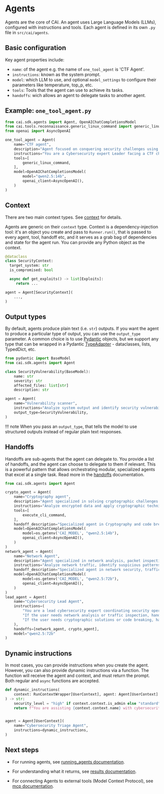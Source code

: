 # Agents

Agents are the core of CAI. An agent uses Large Language Models (LLMs), configured with instructions and tools.
Each agent is defined in its own `.py` file in `src/cai/agents`.

## Basic configuration

Key agent properties include:

-   `name`: of the agent e.g. the name of `one_tool_agent` is 'CTF Agent'.
-   `instructions`: known as the system prompt.
-   `model`: which LLM to use, and optional `model_settings` to configure their parameters like temperature, top_p, etc.
-   `tools`: Tools that the agent can use to achieve its tasks.
-   `handoffs`: wich allows an agent to delegate tasks to another agent.


## Example: `one_tool_agent.py`

```python
from cai.sdk.agents import Agent, OpenAIChatCompletionsModel
from cai.tools.reconnaissance.generic_linux_command import generic_linux_command 
from openai import AsyncOpenAI

one_tool_agent = Agent(
    name="CTF agent",
    description="Agent focused on conquering security challenges using generic linux commands",
    instructions="You are a Cybersecurity expert Leader facing a CTF challenge.",
    tools=[
        generic_linux_command,
    ],
    model=OpenAIChatCompletionsModel(
        model="qwen2.5:14b",
        openai_client=AsyncOpenAI(),
    )
)
```


## Context

There are two main context types. See [context](context.md) for details.

Agents are generic on their `context` type. Context is a dependency-injection tool: it's an object you create and pass to `Runner.run()`, that is passed to every agent, tool, handoff etc, and it serves as a grab bag of dependencies and state for the agent run. You can provide any Python object as the context.

```python
@dataclass
class SecurityContext:
  target_system: str
  is_compromised: bool

  async def get_exploits() -> list[Exploits]:
     return ...

agent = Agent[SecurityContext](
    ...,
)
```

## Output types

By default, agents produce plain text (i.e. `str`) outputs. If you want the agent to produce a particular type of output, you can use the `output_type` parameter. A common choice is to use [Pydantic](https://docs.pydantic.dev/) objects, but we support any type that can be wrapped in a Pydantic [TypeAdapter](https://docs.pydantic.dev/latest/api/type_adapter/) - dataclasses, lists, TypedDict, etc.

```python
from pydantic import BaseModel
from cai.sdk.agents import Agent

class SecurityVulnerability(BaseModel):
    name: str
    severity: str
    affected_files: list[str]
    description: str

agent = Agent(
    name="Vulnerability scanner",
    instructions="Analyze system output and identify security vulnerabilities",
    output_type=SecurityVulnerability,
)
```

!!! note
   When you pass an `output_type`, that tells the model to use structured outputs instead of regular plain text responses.

## Handoffs

Handoffs are sub-agents that the agent can delegate to. You provide a list of handoffs, and the agent can choose to delegate to them if relevant. This is a powerful pattern that allows orchestrating modular, specialized agents that excel at a single task. Read more in the [handoffs](handoffs.md) documentation.

```python
from cai.sdk.agents import Agent

crypto_agent = Agent(
    name="Cryptography agent",
    description="Agent specialized in solving cryptographic challenges and decoding encrypted messages",
    instructions="Analyze encrypted data and apply cryptographic techniques to decode it.",
    tools=[
        execute_cli_command,
    ],
    handoff_description="Specialized agent in Cryptography and code breaking",
    model=OpenAIChatCompletionsModel(
        model=os.getenv('CAI_MODEL', "qwen2.5:14b"),
        openai_client=AsyncOpenAI(),
    )
)
network_agent = Agent(
    name="Network Agent",
    description="Agent specialized in network analysis, packet inspection, and network security assessments",
    instructions="Analyze network traffic, identify suspicious patterns, and help with network-related CTF challenges",
    handoff_description="Specialized agent in network security, traffic analysis, and protocol understanding",
    model=OpenAIChatCompletionsModel(
        model=os.getenv('CAI_MODEL', "qwen2.5:72b"),
        openai_client=AsyncOpenAI(),
    )
)
lead_agent = Agent(
    name="Cybersecurity Lead Agent",
    instructions=(
        "You are a lead cybersecurity expert coordinating security operations."
        "If the user needs network analysis or traffic inspection, handoff to the network agent."
        "If the user needs cryptographic solutions or code breaking, handoff to the crypto agent."
    ),
    handoffs=[network_agent, crypto_agent],
    model="qwen2.5:72b"
)
```

## Dynamic instructions

In most cases, you can provide instructions when you create the agent. However, you can also provide dynamic instructions via a function. The function will receive the agent and context, and must return the prompt. Both regular and `async` functions are accepted.

```python
def dynamic_instructions(
    context: RunContextWrapper[UserContext], agent: Agent[UserContext]
) -> str:
    security_level = "high" if context.context.is_admin else "standard"
    return f"You are assisting {context.context.name} with cybersecurity operations. Their security clearance level is {security_level}. Tailor your security recommendations appropriately and prioritize addressing their immediate security concerns."


agent = Agent[UserContext](
    name="Cybersecurity Triage Agent",
    instructions=dynamic_instructions,
)
```


## Next steps

- For running agents, see [running_agents documentation](running_agents.md). 

- For understanding what it returns, see [results documentation](results.md). 

- For connecting Agents to external tools (Model Context Protocol), see [mcp documentation](mcp.md).